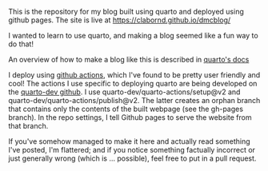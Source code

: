 This is the repository for my blog built using quarto and deployed using github pages.  The site is live at https://clabornd.github.io/dmcblog/

I wanted to learn to use quarto, and making a blog seemed like a fun way to do that!

An overview of how to make a blog like this is described in [quarto's docs](https://quarto.org/docs/websites/website-blog.html)

I deploy using [github actions](https://docs.github.com/en/actions), which I've found to be pretty user friendly and cool!  The actions I use specific to deploying quarto are being developed on the [quarto-dev github](https://github.com/quarto-dev/quarto-actions).  I use quarto-dev/quarto-actions/setup@v2 and quarto-dev/quarto-actions/publish@v2.  The latter creates an orphan branch that contains only the contents of the built webpage (see the gh-pages branch).  In the repo settings, I tell Github pages to serve the website from that branch.

If you've somehow managed to make it here and actually read something I've posted, I'm flattered; and if you notice something factually incorrect or just generally wrong (which is ... possible), feel free to put in a pull request.